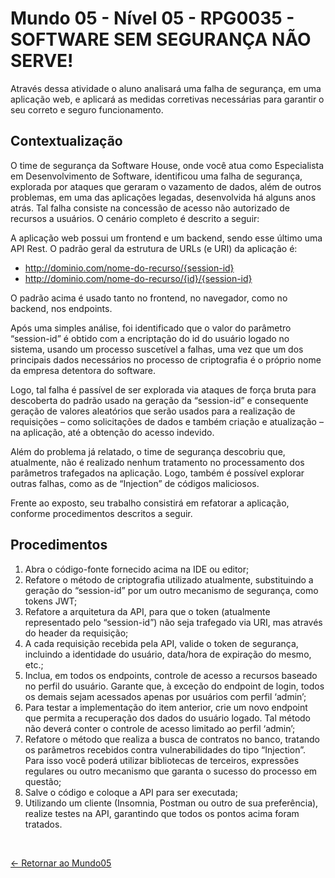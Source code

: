 # Mundo 05 - Nível 05 - RPG0035 - SOFTWARE SEM SEGURANÇA NÃO SERVE!

Através dessa atividade o aluno analisará uma falha de segurança, em uma aplicação web, e aplicará as medidas corretivas necessárias para garantir o seu correto e seguro funcionamento.

## Contextualização

O time de segurança da Software House, onde você atua como Especialista em Desenvolvimento de Software, identificou uma falha de segurança, explorada por ataques que geraram o vazamento de dados, além de outros problemas, em uma das aplicações legadas, desenvolvida há alguns anos atrás. Tal falha consiste na concessão de acesso não autorizado de recursos a usuários. O cenário completo é descrito a seguir:

A aplicação web possui um frontend e um backend, sendo esse último uma API Rest. O padrão geral da estrutura de URLs (e URI) da aplicação é:

- http://dominio.com/nome-do-recurso/{session-id}
- http://dominio.com/nome-do-recurso/{id}/{session-id}

O padrão acima é usado tanto no frontend, no navegador, como no backend, nos endpoints.

Após uma simples análise, foi identificado que o valor do parâmetro “session-id” é obtido com a encriptação do id do usuário logado no sistema, usando um processo suscetível a falhas, uma vez que um dos principais dados necessários no processo de criptografia é o próprio nome da empresa detentora do software.

Logo, tal falha é passível de ser explorada via ataques de força bruta para descoberta do padrão usado na geração da “session-id” e consequente geração de valores aleatórios que serão usados para a realização de requisições – como solicitações de dados e também criação e atualização – na aplicação, até a obtenção do acesso indevido.

Além do problema já relatado, o time de segurança descobriu que, atualmente, não é realizado nenhum tratamento no processamento dos parâmetros trafegados na aplicação. Logo, também é possível explorar outras falhas, como as de “Injection” de códigos maliciosos.

Frente ao exposto, seu trabalho consistirá em refatorar a aplicação, conforme procedimentos descritos a seguir.

## Procedimentos

1. Abra o código-fonte fornecido acima na IDE ou editor;
2. Refatore o método de criptografia utilizado atualmente, substituindo a geração do “session-id” por um outro mecanismo de segurança, como tokens JWT;
3. Refatore a arquitetura da API, para que o token (atualmente representado pelo “session-id”) não seja trafegado via URI, mas através do header da requisição;
4. A cada requisição recebida pela API, valide o token de segurança, incluindo a identidade do usuário, data/hora de expiração do mesmo, etc.;
5. Inclua, em todos os endpoints, controle de acesso a recursos baseado no perfil do usuário. Garante que, à exceção do endpoint de login, todos os demais sejam acessados apenas por usuários com perfil ‘admin’;
6. Para testar a implementação do item anterior, crie um novo endpoint que permita a recuperação dos dados do usuário logado. Tal método não deverá conter o controle de acesso limitado ao perfil ‘admin’;
7. Refatore o método que realiza a busca de contratos no banco, tratando os parâmetros recebidos contra vulnerabilidades do tipo “Injection”. Para isso você poderá utilizar bibliotecas de terceiros, expressões regulares ou outro mecanismo que garanta o sucesso do processo em questão;
8. Salve o código e coloque a API para ser executada;
9. Utilizando um cliente (Insomnia, Postman ou outro de sua preferência), realize testes na API, garantindo que todos os pontos acima foram tratados.

<br>
  
[<- Retornar ao Mundo05](https://github.com/GilvanPOliveira/FullStack/tree/main/Mundo05)
